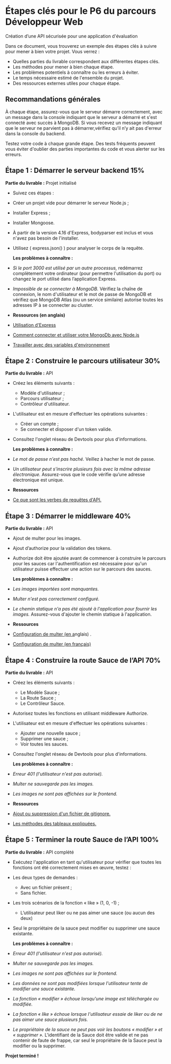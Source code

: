 # Étapes clés pour le P6 du parcours Développeur Web

Création d’une API sécurisée pour une application d'évaluation

Dans ce document, vous trouverez un exemple des étapes clés à suivre pour mener à bien votre projet. Vous verrez :

- Quelles parties du livrable correspondent aux différentes étapes clés.
- Les méthodes pour mener à bien chaque étape.
- Les problèmes potentiels à connaître ou les erreurs à éviter.
- Le temps nécessaire estimé de l'ensemble du projet.
- Des ressources externes utiles pour chaque étape.

## Recommandations générales

À chaque étape, assurez-vous que le serveur démarre correctement, avec un message dans la console indiquant que le serveur a démarré et s'est connecté avec succès à MongoDB. Si vous recevez un message indiquant que le serveur ne parvient pas à démarrer,vérifiez qu’il n’y ait pas d'erreur dans la console du backend.

Testez votre code à chaque grande étape. Des tests fréquents peuvent vous éviter d'oublier des parties importantes du code et vous alerter sur les erreurs.

## Étape 1 : Démarrer le serveur backend 15%

**Partie du livrable :** Projet initialisé

- Suivez ces étapes :
- Créer un projet vide pour démarrer le serveur Node.js ;
- Installer Express ;
- Installer Mongoose.
- À partir de la version 4.16 d'Express, bodyparser est inclus et vous n'avez pas besoin de l'installer.
- Utilisez ( express.json() ) pour analyser le corps de la requête.

  **Les problèmes à connaître :**

- _Si le port 3000 est utilisé par un autre processus,_ redémarrez complètement votre ordinateur (pour permettre l'utilisation du port) ou changez le port utilisé dans l’application Express.
- _Impossible de se connecter à MongoDB._ Vérifiez la chaîne de connexion, le nom d'utilisateur et le mot de passe de MongoDB et vérifiez que MongoDB Atlas (ou un service similaire) autorise toutes les adresses IP à se connecter au cluster.
- **Ressources (en anglais)**
- [Utilisation d'Express](http://expressjs.com/fr/)
- [Comment connecter et utiliser votre MongoDb avec Node.js](https://atinux.developpez.com/tutoriels/javascript/mongodb-nodejs-mongoose/)
- [Travailler avec des variables d'environnement](https://ichi.pro/fr/gerez-les-variables-d-environnement-dans-votre-application-nodejs-avec-dotenv-90198954812747)

## Étape 2 : Construire le parcours utilisateur 30%

**Partie du livrable :** API

- Créez les éléments suivants :
  - Modèle d'utilisateur ;
  - Parcours utilisateur ;
  - Contrôleur d'utilisateur.
- L'utilisateur est en mesure d'effectuer les opérations suivantes :
  - Créer un compte ;
  - Se connecter et disposer d'un token valide.
- Consultez l'onglet réseau de Devtools pour plus d'informations.

  **Les problèmes à connaître :**

- _Le mot de passe n'est pas haché._ Veillez à hacher le mot de passe.
- _Un utilisateur peut s'inscrire plusieurs fois avec la même adresse électronique._ Assurez-vous que le code vérifie qu’une adresse électronique est unique.
- **Ressources**
- [Ce que sont les verbes de requêtes d'API.](https://www.gekko.fr/les-bonnes-pratiques-a-suivre-pour-developper-des-apis-rest/)

## Étape 3 : Démarrer le middleware 40%

**Partie du livrable :** API

- Ajout de multer pour les images.
- Ajout d’authorize pour la validation des tokens.
- Authorize doit être ajoutée avant de commencer à construire le parcours pour les sauces car l'authentification est nécessaire pour qu'un utilisateur puisse effectuer une action sur le parcours des sauces.

  **Les problèmes à connaître :**

- _Les images importées sont manquantes._
- _Multer n'est pas correctement configuré._
- _Le chemin statique n'a pas été ajouté à l'application pour fournir les images._ Assurez-vous d'ajouter le chemin statique à l'application.
- **Ressources**
- [Configuration de multer (en a](https://dev.to/aimalm/upload-single-file-in-node-js-using-express-and-multer-in-6-steps-4o9p)nglais) .
- [Configuration de multer (en français)](https://ichi.pro/fr/telecharger-un-fichier-avec-multer-dans-les-applications-node-js-208100977885636)

## Étape 4 : Construire la route Sauce de l’API 70%

**Partie du livrable :** API

- Créez les éléments suivants :
  - Le Modèle Sauce ;
  - La Route Sauce ;
  - Le Contrôleur Sauce.
- Autorisez toutes les fonctions en utilisant middleware Authorize.
- L'utilisateur est en mesure d'effectuer les opérations suivantes :
  - Ajouter une nouvelle sauce ;
  - Supprimer une sauce ;
  - Voir toutes les sauces.
- Consultez l'onglet réseau de Devtools pour plus d'informations.

  **Les problèmes à connaître :**

- _Erreur 401 (l'utilisateur n'est pas autorisé)._
- _Multer ne sauvegarde pas les images._
- _Les images ne sont pas affichées sur le frontend._
- **Ressources**
- [Ajout ou suppression d'un fichier de gitignore.](https://alexgirard.com/git-book/intermediaire/git-ignore/)
- [Les méthodes des tableaux expliquées.](https://developer.mozilla.org/fr/docs/Learn/JavaScript/First_steps/Arrays)

## Étape 5 : Terminer la route Sauce de l’API 100%

**Partie du livrable :** API complété

- Exécutez l'application en tant qu'utilisateur pour vérifier que toutes les fonctions ont été correctement mises en œuvre, testez :
- Les deux types de demandes :
  - Avec un fichier présent ;
  - Sans fichier.
- Les trois scénarios de la fonction « like » (1, 0, -1) ;
  - L’utilisateur peut liker ou ne pas aimer une sauce (ou aucun des deux)
- Seul le propriétaire de la sauce peut modifier ou supprimer une sauce existante.

  **Les problèmes à connaître :**

- _Erreur 401 (l'utilisateur n'est pas autorisé)._
- _Multer ne sauvegarde pas les images._
- _Les images ne sont pas affichées sur le frontend._
- _Les données ne sont pas modifiées lorsque l'utilisateur tente de modifier une sauce existante._
- _La fonction « modifier » échoue lorsqu'une image est téléchargée ou modifiée._
- _La fonction « like » échoue lorsque l'utilisateur essaie de liker ou de ne pas aimer une sauce plusieurs fois._
- _Le propriétaire de la sauce ne peut pas voir les boutons « modifier » et « supprimer »._ L'identifiant de la Sauce doit être valide et ne pas contenir de faute de frappe, car seul le propriétaire de la Sauce peut la modifier ou la supprimer.

**Projet terminé !**
